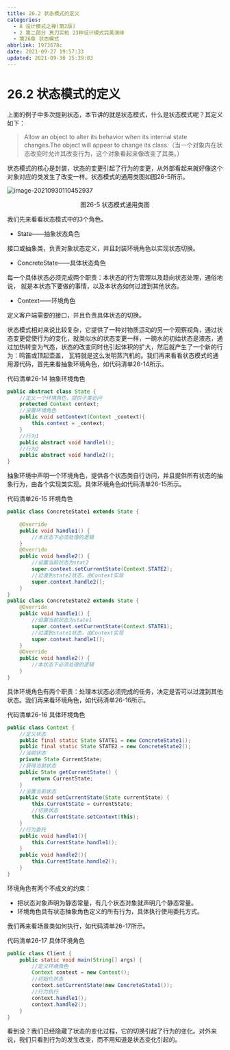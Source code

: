 ```yaml
---
title: 26.2 状态模式的定义
categories: 
  - 8 设计模式之禅(第2版)
  - 2 第二部分 真刀实枪 23种设计模式完美演绎
  - 第26章 状态模式
abbrlink: 1973678c
date: 2021-09-27 19:57:33
updated: 2021-09-30 15:39:03
---
```

# 26.2 状态模式的定义
上面的例子中多次提到状态，本节讲的就是状态模式，什么是状态模式呢？其定义如下：

> Allow an object to alter its behavior when its internal state changes.The object will appear to change its class.（当一个对象内在状态改变时允许其改变行为，这个对象看起来像改变了其类。）

状态模式的核心是封装，状态的变更引起了行为的变更，从外部看起来就好像这个对象对应的类发生了改变一样。状态模式的通用类图如图26-5所示。

![image-20210930110452937](https://gitee.com/XiaoLan223/images/raw/master/Blog/Sum/20210930110453.png)

<center>图26-5 状态模式通用类图</center>

我们先来看看状态模式中的3个角色。
- State——抽象状态角色

接口或抽象类，负责对象状态定义，并且封装环境角色以实现状态切换。
- ConcreteState——具体状态角色

每一个具体状态必须完成两个职责：本状态的行为管理以及趋向状态处理，通俗地说， 就是本状态下要做的事情，以及本状态如何过渡到其他状态。
- Context——环境角色

定义客户端需要的接口，并且负责具体状态的切换。

状态模式相对来说比较复杂，它提供了一种对物质运动的另一个观察视角，通过状态变更促使行为的变化，就类似水的状态变更一样，一碗水的初始状态是液态，通过加热转变为气态，状态的改变同时也引起体积的扩大，然后就产生了一个新的行为：鸣笛或顶起壶盖， 瓦特就是这么发明蒸汽机的。我们再来看看状态模式的通用源代码，首先来看抽象环境角色，如代码清单26-14所示。

代码清单26-14 抽象环境角色
```java
public abstract class State {
    //定义一个环境角色，提供子类访问
    protected Context context;
    //设置环境角色
    public void setContext(Context _context){
        this.context = _context;
    }
    //行为1
    public abstract void handle1();
    //行为2
    public abstract void handle2();
}
```
抽象环境中声明一个环境角色，提供各个状态类自行访问，并且提供所有状态的抽象行为，由各个实现类实现。具体环境角色如代码清单26-15所示。

代码清单26-15 环境角色
```java
public class ConcreteState1 extends State {
    
    @Override
    public void handle1() {
        //本状态下必须处理的逻辑
    }
    @Override
    public void handle2() {
        //设置当前状态为stat2
        super.context.setCurrentState(Context.STATE2);
        //过渡到state2状态，由Context实现
        super.context.handle2();
    }
}
public class ConcreteState2 extends State {
    @Override
    public void handle1() {
        //设置当前状态为state1
        super.context.setCurrentState(Context.STATE1);
        //过渡到state1状态，由Context实现
        super.context.handle1();
    }
    @Override
    public void handle2() {
        //本状态下必须处理的逻辑
    }
}
```
具体环境角色有两个职责：处理本状态必须完成的任务，决定是否可以过渡到其他状态。我们再来看环境角色，如代码清单26-16所示。

代码清单26-16 具体环境角色
```java
public class Context {
    //定义状态
    public final static State STATE1 = new ConcreteState1();
    public final static State STATE2 = new ConcreteState2();
    //当前状态
    private State CurrentState;
    //获得当前状态
    public State getCurrentState() {
        return CurrentState;
    }
    //设置当前状态
    public void setCurrentState(State currentState) {
        this.CurrentState = currentState;
        //切换状态
        this.CurrentState.setContext(this);
    }
    //行为委托
    public void handle1(){
        this.CurrentState.handle1();
    }
    public void handle2(){
        this.CurrentState.handle2();
    }
}
```
环境角色有两个不成文的约束：
- 把状态对象声明为静态常量，有几个状态对象就声明几个静态常量。
- 环境角色具有状态抽象角色定义的所有行为，具体执行使用委托方式。

我们再来看场景类如何执行，如代码清单26-17所示。

代码清单26-17 具体环境角色
```java
public class Client {
    public static void main(String[] args) {
        //定义环境角色
        Context context = new Context();
        //初始化状态
        context.setCurrentState(new ConcreteState1());
        //行为执行
        context.handle1();
        context.handle2();
    }
}
```
看到没？我们已经隐藏了状态的变化过程，它的切换引起了行为的变化。对外来说，我们只看到行为的发生改变，而不用知道是状态变化引起的。


